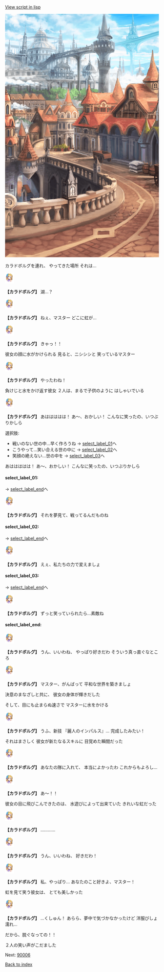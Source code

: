 [View script in lisp](../scripts/10261103.txt)

![town.png](../images/backgrounds/town.png)

カラドボルグを連れ、
やってきた場所
それは…

<img src="../images/units/102611.png" alt="102611.png" height="34"/>

**【カラドボルグ】**
湖…？

<img src="../images/units/102611.png" alt="102611.png" height="34"/>

**【カラドボルグ】**
ねぇ、マスター
どこに虹が…

<img src="../images/units/102611.png" alt="102611.png" height="34"/>

**【カラドボルグ】**
きゃっ！！

彼女の顔に水がかけられる
見ると、ニシシシと
笑っているマスター

<img src="../images/units/102611.png" alt="102611.png" height="34"/>

**【カラドボルグ】**
やったわね！

負けじと水をかけ返す彼女
２人は、まるで子供のように
はしゃいでいる

<img src="../images/units/102611.png" alt="102611.png" height="34"/>

**【カラドボルグ】**
あははははは！
あ～、おかしい！
こんなに笑ったの、いつぶりかしら

選択肢:
- 戦いのない世の中…早く作ろうね → [select_label_01](#select_label_01)へ
- こうやって…笑い合える世の中に → [select_label_02](#select_label_02)へ
- 笑顔の絶えない…世の中を → [select_label_03](#select_label_03)へ

あははははは！
あ～、おかしい！
こんなに笑ったの、いつぶりかしら

#### select_label_01:
 → [select_label_end](#select_label_end)へ

<img src="../images/units/102611.png" alt="102611.png" height="34"/>

**【カラドボルグ】**
それを夢見て、戦ってるんだものね

#### select_label_02:
 → [select_label_end](#select_label_end)へ

<img src="../images/units/102611.png" alt="102611.png" height="34"/>

**【カラドボルグ】**
えぇ、私たちの力で変えましょ

#### select_label_03:
 → [select_label_end](#select_label_end)へ

<img src="../images/units/102611.png" alt="102611.png" height="34"/>

**【カラドボルグ】**
ずっと笑っていられたら…素敵ね

#### select_label_end:

<img src="../images/units/102611.png" alt="102611.png" height="34"/>

**【カラドボルグ】**
うん、いいわね、
やっぱり好きだわ
そういう真っ直ぐなところ

<img src="../images/units/102611.png" alt="102611.png" height="34"/>

**【カラドボルグ】**
マスター、がんばって
平和な世界を築きましょ

決意のまなざしと共に、
彼女の身体が輝きだした

そして、目にも止まらぬ速さで
マスターに水をかける

<img src="../images/units/102611.png" alt="102611.png" height="34"/>

**【カラドボルグ】**
うふ、新技
『麗人のインパルス』…
完成したみたい！

それはまさしく
彼女が新たなるスキルに
目覚めた瞬間だった

<img src="../images/units/102611.png" alt="102611.png" height="34"/>

**【カラドボルグ】**
あなたの隊に入れて、
本当によかったわ
これからもよろし…

<img src="../images/units/102611.png" alt="102611.png" height="34"/>

**【カラドボルグ】**
あ～！！

彼女の目に飛びこんできたのは、
水遊びによって出来ていた
きれいな虹だった

<img src="../images/units/102611.png" alt="102611.png" height="34"/>

**【カラドボルグ】**
…………

<img src="../images/units/102611.png" alt="102611.png" height="34"/>

**【カラドボルグ】**
うん、いいわね、
好きだわ！

<img src="../images/units/102611.png" alt="102611.png" height="34"/>

**【カラドボルグ】**
私、やっぱり…
あなたのこと好きよ、マスター！

虹を見て笑う彼女は、
とても美しかった

<img src="../images/units/102611.png" alt="102611.png" height="34"/>

**【カラドボルグ】**
…くしゅん！
あらら、夢中で気づかなかったけど
洋服びしょ濡れ…

だから、脱ぐなっての！！

２人の笑い声がこだました


Next: [90006](90006.md)

[Back to index](index.md)
